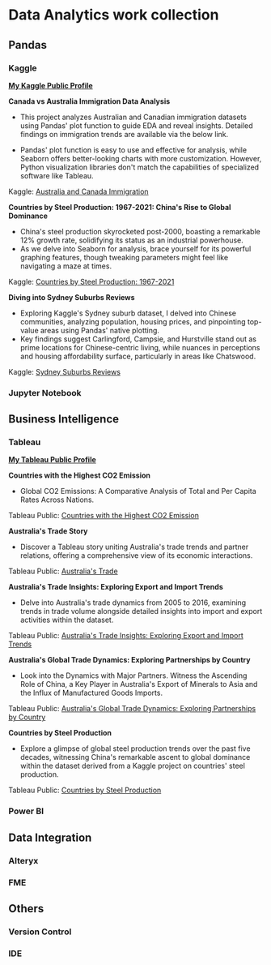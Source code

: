 # Data Analytics work collection
## Pandas
### Kaggle

[**My Kaggle Public Profile**][defkp]

**Canada vs Australia Immigration Data Analysis**
- This project analyzes Australian and Canadian immigration datasets using Pandas' plot function to guide EDA and reveal insights. Detailed findings on immigration trends are available via the below link.

- Pandas' plot function is easy to use and effective for analysis, while Seaborn offers better-looking charts with more customization. However, Python visualization libraries don't match the capabilities of specialized software like Tableau.

Kaggle: [Australia and Canada Immigration][defk3]

**Countries by Steel Production: 1967-2021: China's Rise to Global Dominance**
- China's steel production skyrocketed post-2000, boasting a remarkable 12% growth rate, solidifying its status as an industrial powerhouse.
- As we delve into Seaborn for analysis, brace yourself for its powerful graphing features, though tweaking parameters might feel like navigating a maze at times.

Kaggle: [Countries by Steel Production: 1967-2021][defk2]

**Diving into Sydney Suburbs Reviews**
- Exploring Kaggle's Sydney suburb dataset, I delved into Chinese communities, analyzing population, housing prices, and pinpointing top-value areas using Pandas' native plotting.
- Key findings suggest Carlingford, Campsie, and Hurstville stand out as prime locations for Chinese-centric living, while nuances in perceptions and housing affordability surface, particularly in areas like Chatswood.

Kaggle: [Sydney Suburbs Reviews][defk1]
### Jupyter Notebook

## Business Intelligence
### Tableau

[**My Tableau Public Profile**][deftp]

**Countries with the Highest CO2 Emission**

- Global CO2 Emissions: A Comparative Analysis of Total and Per Capita Rates Across Nations.

Tableau Public: [Countries with the Highest CO2 Emission][deft5]

**Australia's Trade Story**

- Discover a Tableau story uniting Australia's trade trends and partner relations, offering a comprehensive view of its economic interactions.

Tableau Public: [Australia's Trade][deft4]

**Australia's Trade Insights: Exploring Export and Import Trends**
- Delve into Australia's trade dynamics from 2005 to 2016, examining trends in trade volume alongside detailed insights into import and export activities within the dataset.

Tableau Public: [Australia's Trade Insights: Exploring Export and Import Trends][deft2]

**Australia's Global Trade Dynamics: Exploring Partnerships by Country**

- Look into the Dynamics with Major Partners. Witness the Ascending Role of China, a Key Player in Australia's Export of Minerals to Asia and the Influx of Manufactured Goods Imports.

Tableau Public: [Australia's Global Trade Dynamics: Exploring Partnerships by Country][deft3]

**Countries by Steel Production**

- Explore a glimpse of global steel production trends over the past five decades, witnessing China's remarkable ascent to global dominance within the dataset derived from a Kaggle project on countries' steel production.

Tableau Public: [Countries by Steel Production][deft1]
### Power BI



## Data Integration
### Alteryx
### FME

## Others
### Version Control
### IDE

[defkp]: https://www.kaggle.com/lhy021
[defk3]: https://www.kaggle.com/code/lhy021/au-and-ca-immigration-eda?kernelSessionId=179043310
[defk2]: https://www.kaggle.com/code/lhy021/countries-by-steel-production-eda?kernelSessionId=174365782
[defk1]: https://www.kaggle.com/code/lhy021/sydney-suburbs-reviews-eda?kernelSessionId=173144423%5D&kernelSessionId=173144423
[deftp]: https://public.tableau.com/app/profile/jonathan.jiang
[deft5]: [https://public.tableau.com/views/Exercise1-Dashboardmode/Dashboard1?:language=en-US&:sid=&:display_count=n&:origin=viz_share_link]
[deft4]: https://public.tableau.com/views/rubix2_16390087559300/AustraliasTrade?:language=en-US&:sid=&:display_count=n&:origin=viz_share_link
[deft1]: https://public.tableau.com/views/CountriesbySteelProduction/Dashboard1?:language=en-US&:sid=&:display_count=n&:origin=viz_share_link
[deft2]: https://public.tableau.com/views/AustraliasTradeInsightsExploringExportandImportTrends/ExportandImportTrends?:language=en-US&:sid=&:display_count=n&:origin=viz_share_link
[deft3]: https://public.tableau.com/views/AustraliasGlobalTradeDynamicsExploringPartnershipsbyCountry/PartnershipsbyCountry?:language=en-US&:sid=&:display_count=n&:origin=viz_share_link